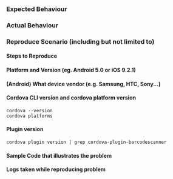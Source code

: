 ### Expected Behaviour

### Actual Behaviour

### Reproduce Scenario (including but not limited to)

#### Steps to Reproduce

#### Platform and Version (eg. Android 5.0 or iOS 9.2.1)

#### (Android) What device vendor (e.g. Samsung, HTC, Sony...)

#### Cordova CLI version and cordova platform version

    cordova --version
    cordova platforms

#### Plugin version

    cordova plugin version | grep cordova-plugin-barcodescanner

#### Sample Code that illustrates the problem

#### Logs taken while reproducing problem
